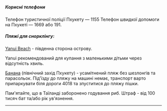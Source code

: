 ##### Корисні телефони

Телефон туристичної поліції Пхукету — 1155
Телефон швидкої допомоги на Пхукеті — 1669 або 191.




##### Пляжі для снорклінгу:

[Yanui Beach](https://www.google.com/maps/place/%E0%B9%8DYanui+Beach/@7.7676391,98.3061847,17z/data=!3m1!4b1!4m5!3m4!1s0x3050262033d171dd:0xb4bc6011ccaed7d7!8m2!3d7.7677554!4d98.3063724) - південна сторона острову.

<section>

Yanui рекомендований для купання з маленькими дітьми через відсутність хвиль.
</section>

[Банана](https://www.google.co.th/maps/place/8%C2%B002'31.4%22N+98%C2%B016'35.4%22E/@8.0420556,98.2765,369m/data=!3m2!1e3!4b1!4m4!3m3!8m2!3d8.0420556!4d98.2765) (північний захід Пхукету) - усамітнений пляж без шезлонгів та парасольок. Під'їзду до пляжу на машині немає, транспорт варто припаркувати біля дороги 4018 та зпуститися до пляжу пішки.

Пам'ятайте, що в Таїланді заборонено годування риб. Штраф - від 100 тисяч бат та/або рік ув'язнення.

***







